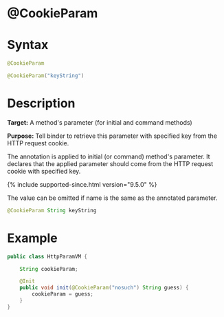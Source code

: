 # @CookieParam

Syntax
======

```java
@CookieParam

@CookieParam("keyString")
```

Description
===========

**Target:** A method's parameter (for initial and command methods)

**Purpose:** Tell binder to retrieve this parameter with specified key from the HTTP request cookie.

The annotation is applied to initial (or command) method's parameter. It declares that the applied parameter should come from the HTTP request cookie with specified key.

{% include supported-since.html version="9.5.0" %}

The value can be omitted if name is the same as the annotated parameter.
```java
@CookieParam String keyString
```

Example
=======

```java
public class HttpParamVM {

    String cookieParam;

    @Init
    public void init(@CookieParam("nosuch") String guess) {
        cookieParam = guess;
    }
}
```
